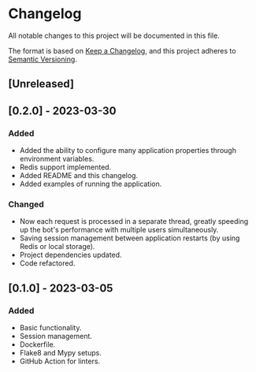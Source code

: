 # Changelog

All notable changes to this project will be documented in this file.

The format is based on [Keep a Changelog](https://keepachangelog.com/en/1.0.0/),
and this project adheres to [Semantic Versioning](https://semver.org/spec/v2.0.0.html).

## [Unreleased]

## [0.2.0] - 2023-03-30

### Added

- Added the ability to configure many application properties through environment variables.
- Redis support implemented.
- Added README and this changelog.
- Added examples of running the application.

### Changed

- Now each request is processed in a separate thread, greatly speeding up the bot's performance with multiple users simultaneously.
- Saving session management between application restarts (by using Redis or local storage).
- Project dependencies updated.
- Code refactored.

## [0.1.0] - 2023-03-05

### Added

- Basic functionality.
- Session management.
- Dockerfile.
- Flake8 and Mypy setups.
- GitHub Action for linters.
